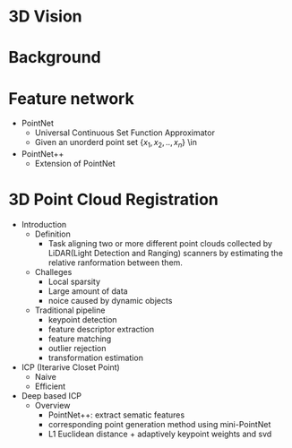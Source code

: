 # 3D Vision
# Background
# Feature network
+ PointNet
  + Universal Continuous Set Function Approximator
  + Given an unorderd point set $\{x_1,x_2,..,x_n\}$ \in 
+ PointNet++
  + Extension of PointNet
# 3D Point Cloud Registration
+ Introduction
  + Definition 
    + Task aligning two or more different point clouds collected by LiDAR(Light Detection and Ranging) scanners by estimating the relative ranformation between them.
  + Challeges
    + Local sparsity
    + Large amount of data
    + noice caused by dynamic objects
  + Traditional pipeline
    + keypoint detection
    + feature descriptor extraction
    + feature matching 
    + outlier rejection
    +  transformation estimation    
+ ICP (Iterarive Closet Point)
  + Naive
  + Efficient
+ Deep based ICP
  + Overview
    + PointNet++: extract sematic features
    + corresponding point generation method using mini-PointNet
    + L1 Euclidean distance + adaptively keypoint weights and svd     